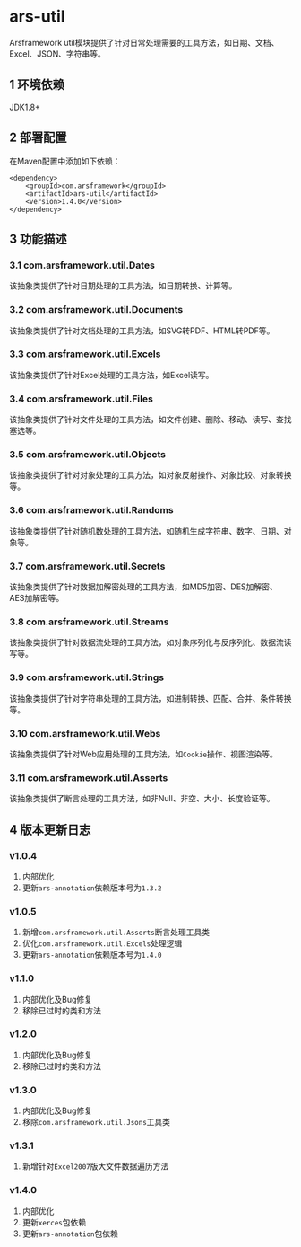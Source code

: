 # ars-util
Arsframework util模块提供了针对日常处理需要的工具方法，如日期、文档、Excel、JSON、字符串等。

## 1 环境依赖
JDK1.8+

## 2 部署配置
在Maven配置中添加如下依赖：
```
<dependency>
    <groupId>com.arsframework</groupId>
    <artifactId>ars-util</artifactId>
    <version>1.4.0</version>
</dependency>
```

## 3 功能描述

### 3.1 com.arsframework.util.Dates
该抽象类提供了针对日期处理的工具方法，如日期转换、计算等。

### 3.2 com.arsframework.util.Documents
该抽象类提供了针对文档处理的工具方法，如SVG转PDF、HTML转PDF等。

### 3.3 com.arsframework.util.Excels
该抽象类提供了针对Excel处理的工具方法，如Excel读写。

### 3.4 com.arsframework.util.Files
该抽象类提供了针对文件处理的工具方法，如文件创建、删除、移动、读写、查找塞选等。

### 3.5 com.arsframework.util.Objects
该抽象类提供了针对对象处理的工具方法，如对象反射操作、对象比较、对象转换等。

### 3.6 com.arsframework.util.Randoms
该抽象类提供了针对随机数处理的工具方法，如随机生成字符串、数字、日期、对象等。

### 3.7 com.arsframework.util.Secrets
该抽象类提供了针对数据加解密处理的工具方法，如MD5加密、DES加解密、AES加解密等。

### 3.8 com.arsframework.util.Streams
该抽象类提供了针对数据流处理的工具方法，如对象序列化与反序列化、数据流读写等。

### 3.9 com.arsframework.util.Strings
该抽象类提供了针对字符串处理的工具方法，如进制转换、匹配、合并、条件转换等。

### 3.10 com.arsframework.util.Webs
该抽象类提供了针对Web应用处理的工具方法，如```Cookie```操作、视图渲染等。

### 3.11 com.arsframework.util.Asserts
该抽象类提供了断言处理的工具方法，如非Null、非空、大小、长度验证等。

## 4 版本更新日志
### v1.0.4
1. 内部优化
2. 更新```ars-annotation```依赖版本号为```1.3.2```

### v1.0.5
1. 新增```com.arsframework.util.Asserts```断言处理工具类
2. 优化```com.arsframework.util.Excels```处理逻辑
3. 更新```ars-annotation```依赖版本号为```1.4.0```

### v1.1.0
1. 内部优化及Bug修复
2. 移除已过时的类和方法

### v1.2.0
1. 内部优化及Bug修复
2. 移除已过时的类和方法

### v1.3.0
1. 内部优化及Bug修复
2. 移除```com.arsframework.util.Jsons```工具类

### v1.3.1
1. 新增针对```Excel2007```版大文件数据遍历方法

### v1.4.0
1. 内部优化
2. 更新```xerces```包依赖
3. 更新```ars-annotation```包依赖